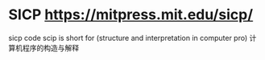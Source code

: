 # SICP https://mitpress.mit.edu/sicp/
sicp code
scip is short for (structure and interpretation in computer pro) 
计算机程序的构造与解释
